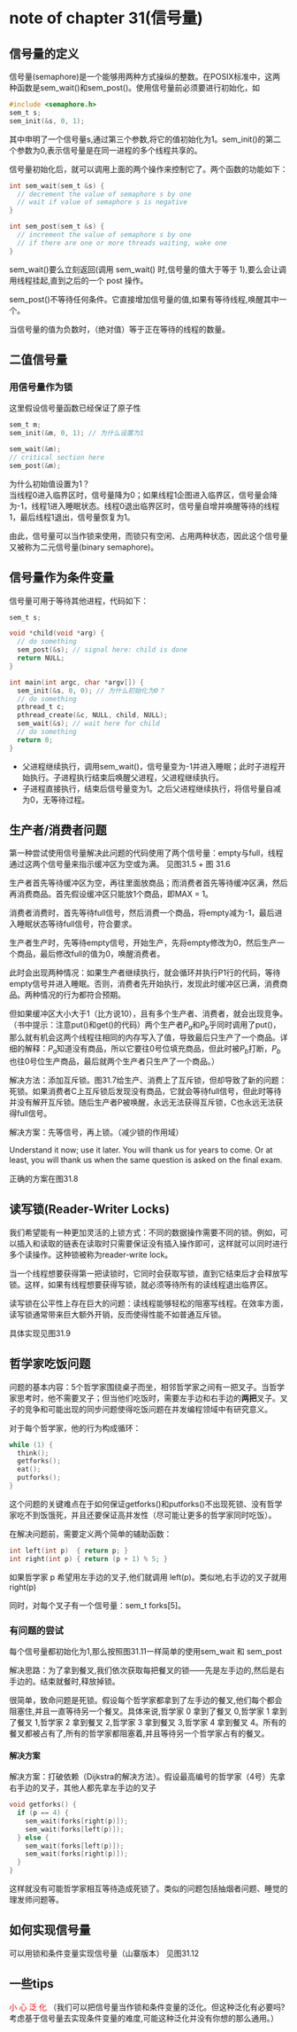 # note of chapter 31(信号量)

## 信号量的定义
信号量(semaphore)是一个能够用两种方式操纵的整数。在POSIX标准中，这两种函数是sem_wait()和sem_post()。使用信号量前必须要进行初始化，如
```c
#include <semaphore.h>
sem_t s;
sem_init(&s, 0, 1);
```

其中申明了一个信号量s,通过第三个参数,将它的值初始化为1。sem_init()的第二个参数为0,表示信号量是在同一进程的多个线程共享的。

信号量初始化后，就可以调用上面的两个操作来控制它了。两个函数的功能如下：
```c
int sem_wait(sem_t &s) {
  // decrement the value of semaphore s by one
  // wait if value of semaphore s is negative
}

int sem_post(sem_t &s) {
  // increment the value of semaphore s by one
  // if there are one or more threads waiting, wake one
}
```
sem_wait()要么立刻返回(调用 sem_wait()
时,信号量的值大于等于 1),要么会让调用线程挂起,直到之后的一个 post 操作。

sem_post()不等待任何条件。它直接增加信号量的值,如果有等待线程,唤醒其中一个。

当信号量的值为负数时，（绝对值）等于正在等待的线程的数量。

## 二值信号量

### 用信号量作为锁
这里假设信号量函数已经保证了原子性

```c
sem_t m;
sem_init(&m, 0, 1); // 为什么设置为1

sem_wait(&m);
// critical section here
sem_post(&m);
```
为什么初始值设置为1？  
当线程0进入临界区时，信号量降为0；如果线程1企图进入临界区，信号量会降为-1，线程1进入睡眠状态。线程0退出临界区时，信号量自增并唤醒等待的线程1，最后线程1退出，信号量恢复为1。


由此，信号量可以当作锁来使用，而锁只有空闲、占用两种状态，因此这个信号量又被称为二元信号量(binary semaphore)。


## 信号量作为条件变量
信号量可用于等待其他进程，代码如下：
```c
sem_t s;

void *child(void *arg) {
  // do something
  sem_post(&s); // signal here: child is done
  return NULL;
}

int main(int argc, char *argv[]) {
  sem_init(&s, 0, 0); // 为什么初始化为0？
  // do something
  pthread_t c;
  pthread_create(&c, NULL, child, NULL);
  sem_wait(&s); // wait here for child
  // do something
  return 0;
}
```
* 父进程继续执行，调用sem_wait()，信号量变为-1并进入睡眠；此时子进程开始执行。子进程执行结束后唤醒父进程，父进程继续执行。
* 子进程直接执行，结束后信号量变为1。之后父进程继续执行，将信号量自减为0，无等待过程。

## 生产者/消费者问题
第一种尝试使用信号量解决此问题的代码使用了两个信号量：empty与full，线程通过这两个信号量来指示缓冲区为空或为满。
见图31.5 + 图 31.6

生产者首先等待缓冲区为空，再往里面放商品；而消费者首先等待缓冲区满，然后再消费商品。首先假设缓冲区只能放1个商品，即MAX = 1。

消费者消费时，首先等待full信号，然后消费一个商品，将empty减为-1，最后进入睡眠状态等待full信号，符合要求。

生产者生产时，先等待empty信号，开始生产，先将empty修改为0，然后生产一个商品，最后修改full的值为0，唤醒消费者。

此时会出现两种情况：如果生产者继续执行，就会循环并执行P1行的代码，等待empty信号并进入睡眠。否则，消费者先开始执行，发现此时缓冲区已满，消费商品。两种情况的行为都符合预期。

但如果缓冲区大小大于1（比方说10），且有多个生产者、消费者，就会出现竞争。（书中提示：注意put()和get()的代码）两个生产者$P_a$和$P_b$乎同时调用了put()，那么就有机会这两个线程往相同的内存写入了值，导致最后只生产了一个商品。详细的解释：$P_a$知道没有商品，所以它要往0号位填充商品，但此时被$P​_b$打断，$P_b$也往0号位生产商品，最后就两个生产者只生产了一个商品。）

解决方法：添加互斥锁。图31.7给生产、消费上了互斥锁，但却导致了新的问题：死锁。如果消费者C上互斥锁后发现没有商品，它就会等待full信号，但此时等待并没有解开互斥锁。随后生产者P被唤醒，永远无法获得互斥锁，C也永远无法获得full信号。

解决方案：先等信号，再上锁。（减少锁的作用域）

Understand it now; use it later. You will thank us for years to come. Or at least, you will thank us when the same question is asked on the ﬁnal exam.

正确的方案在图31.8

## 读写锁(Reader-Writer Locks)

我们希望能有一种更加灵活的上锁方式：不同的数据操作需要不同的锁。例如，可以插入和读取的链表在读取时只需要保证没有插入操作即可，这样就可以同时进行多个读操作。这种锁被称为reader-write lock。

当一个线程想要获得第一把读锁时，它同时会获取写锁，直到它结束后才会释放写锁。这样，如果有线程想要获得写锁，就必须等待所有的读线程退出临界区。

读写锁在公平性上存在巨大的问题：读线程能够轻松的阻塞写线程。在效率方面，读写锁通常带来巨大额外开销，反而使得性能不如普通互斥锁。

具体实现见图31.9

## 哲学家吃饭问题
问题的基本内容：5个哲学家围绕桌子而坐，相邻哲学家之间有一把叉子。当哲学家思考时，他不需要叉子；但当他们吃饭时，需要左手边和右手边的**两把**叉子。叉子的竞争和可能出现的同步问题使得吃饭问题在并发编程领域中有研究意义。

对于每个哲学家，他的行为构成循环：
```c
while (1) {
  think();
  getforks();
  eat();
  putforks();
}
```

这个问题的关键难点在于如何保证getforks()和putforks()不出现死锁、没有哲学家吃不到饭饿死，并且还要保证高并发性（尽可能让更多的哲学家同时吃饭）。

在解决问题前，需要定义两个简单的辅助函数：

```c
int left(int p)  { return p; }
int right(int p) { return (p + 1) % 5; }
```
如果哲学家 p 希望用左手边的叉子,他们就调用 left(p)。类似地,右手边的叉子就用right(p) 

同时，对每个叉子有一个信号量：sem_t forks[5]。

### 有问题的尝试
每个信号量都初始化为1,那么按照图31.11一样简单的使用sem_wait 和 sem_post  

解决思路：为了拿到餐叉,我们依次获取每把餐叉的锁——先是左手边的,然后是右手边的。结束就餐时,释放掉锁。

很简单，致命问题是死锁。假设每个哲学家都拿到了左手边的餐叉,他们每个都会阻塞住,并且一直等待另一个餐叉。具体来说,哲学家 0 拿到了餐叉 0,哲学家 1 拿到了餐叉 1,哲学家 2 拿到餐叉 2,哲学家 3 拿到餐叉 3,哲学家 4 拿到餐叉 4。所有的餐叉都被占有了,所有的哲学家都阻塞着,并且等待另一个哲学家占有的餐叉。

#### 解决方案
解决方案：打破依赖（Dijkstra的解决方法）。假设最高编号的哲学家（4号）先拿右手边的叉子，其他人都先拿左手边的叉子  
```c
void getforks() {
  if (p == 4) {
    sem_wait(forks[right(p)]);
    sem_wait(forks[left(p)]);
  } else {
    sem_wait(forks[left(p)]);
    sem_wait(forks[right(p)]);
  }
}
```
这样就没有可能哲学家相互等待造成死锁了。类似的问题包括抽烟者问题、睡觉的理发师问题等。

## 如何实现信号量
可以用锁和条件变量实现信号量（山寨版本）
见图31.12

## 一些tips
<font color='red'>
小 心 泛 化
</font>
（我们可以把信号量当作锁和条件变量的泛化。但这种泛化有必要吗?考虑基于信号量去实现条件变量的难度,可能这种泛化并没有你想的那么通用。）